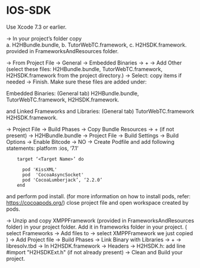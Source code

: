 # IOS-SDK
Use Xcode 7.3 or earlier. 

-> In your project’s folder copy  
  a. H2HBundle.bundle, 
  b. TutorWebTC.framework, 
  c. H2HSDK.framework. 
provided in FrameworksAndResources folder.

-> From Project File -> General -> Embedded Binaries -> +  -> Add Other (select these files: H2HBundle.bundle, TutorWebTC.framework, H2HSDK.framework from the project directory.) -> Select: copy items if needed -> Finish.
Make sure these files are added under:

  Embedded Binaries: (General tab)
  H2HBundle.bundle, 
  TutorWebTC.framework, 
  H2HSDK.framework. 

and Linked Frameworks and Libraries: (General tab)
  TutorWebTC.framework
  H2HSDK.framework. 

->  Project File -> Build Phases -> Copy Bundle Resources -> + (if not present) -> H2HBundle.bundle
->  Project File -> Build Settings -> Build Options -> Enable Bitcode -> NO
->  Create Podfile and add following statements:
    platform :ios, ‘7.1’
    
        target ‘<Target Name>’ do
        
          pod 'KissXML'
          pod  'CocoaAsyncSocket'
          pod 'CocoaLumberjack’, ‘2.2.0’
        end

and perform pod install. 
(for more information on how to install pods, refer: https://cocoapods.org/)
close project file and open workspace created by pods. 

-> Unzip and copy XMPPFramework (provided in FrameworksAndResources folder) in your project folder.
Add it in frameworks folder in your project. ( select Frameworks -> Add files to <Project Name> -> select XMPPFramework we just copied ) 
-> Add Project file -> Build Phases -> Link Binary with Libraries -> + -> libresolv.tbd 
-> In H2HSDK.framework -> Headers -> H2HSDK.h: add line #import "H2HSDKExt.h" (if not already present)
-> Clean and Build your project.
